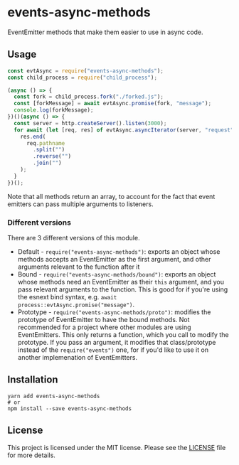 # events-async-methods

EventEmitter methods that make them easier to use in async code.

## Usage

```js
const evtAsync = require("events-async-methods");
const child_process = require("child_process");

(async () => {
  const fork = child_process.fork("./forked.js");
  const [forkMessage] = await evtAsync.promise(fork, "message");
  console.log(forkMessage);
})()(async () => {
  const server = http.createServer().listen(3000);
  for await (let [req, res] of evtAsync.asyncIterator(server, "request")) {
    res.end(
      req.pathname
        .split("")
        .reverse("")
        .join("")
    );
  }
})();
```

Note that all methods return an array, to account for the fact that event emitters can pass multiple arguments to listeners.

### Different versions

There are 3 different versions of this module.

* Default - `require("events-async-methods")`: exports an object whose methods accepts an EventEmitter as the first argument,
  and other arguments relevant to the function after it
* Bound - `require("events-async-methods/bound")`: exports an object whose methods need an EventEmitter as their `this`
  argument, and you pass relevant arguments to the function. This is good for if you're using the esnext bind syntax,
  e.g. `await process::evtAsync.promise("message")`.
* Prototype - `require("events-async-methods/proto")`: modifies the prototype of EventEmitter to have the bound methods.
  Not recommended for a project where other modules are using EventEmitters. This only returns a function,
  which you call to modify the prototype. If you pass an argument, it modifies that class/prototype
  instead of the `require("events")` one, for if you'd like to use it on another implemenation of EventEmitters.

## Installation

```shell
yarn add events-async-methods
# or
npm install --save events-async-methods
```

## License

This project is licensed under the MIT license. Please see the [LICENSE](LICENSE) file for more details.
